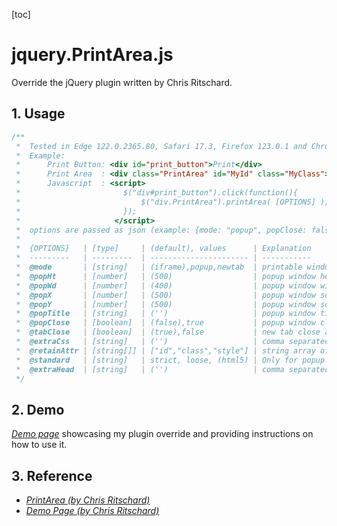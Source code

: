 [toc]
# jquery.PrintArea.js

Override the jQuery plugin written by Chris Ritschard.

## 1. Usage
``` js {.line-numbers}
/**
 *  Tested in Edge 122.0.2365.80, Safari 17.3, Firefox 123.0.1 and Chrome 122.0.6261.112
 *  Example:
 *      Print Button: <div id="print_button">Print</div>
 *      Print Area  : <div class="PrintArea" id="MyId" class="MyClass"> ... html ... </div>
 *      Javascript  : <script>
 *                       $("div#print_button").click(function(){
 *                           $("div.PrintArea").printArea( [OPTIONS] );
 *                       });
 *                     </script>
 *  options are passed as json (example: {mode: "popup", popClose: false})
 *
 *  {OPTIONS}   | [type]     | (default), values      | Explanation
 *  ---------   | ---------  | ---------------------- | -----------
 *  @mode       | [string]   | (iframe),popup,newtab  | printable window is either iframe or browser popup
 *  @popHt      | [number]   | (500)                  | popup window height
 *  @popWd      | [number]   | (400)                  | popup window width
 *  @popX       | [number]   | (500)                  | popup window screen X position
 *  @popY       | [number]   | (500)                  | popup window screen Y position
 *  @popTitle   | [string]   | ('')                   | popup window title element
 *  @popClose   | [boolean]  | (false),true           | popup window close after printing
 *  @tabClose   | [boolean]  | (true),false           | new tab close after printing
 *  @extraCss   | [string]   | ('')                   | comma separated list of extra css to include
 *  @retainAttr | [string[]] | ["id","class","style"] | string array of attributes to retain for the containment area. (ie: id, style, class)
 *  @standard   | [string]   | strict, loose, (html5) | Only for popup. For html 4.01, strict or loose document standard, or html 5 standard
 *  @extraHead  | [string]   | ('')                   | comma separated list of extra elements to be appended to the head tag
 */
```
## 2. Demo
*[Demo page](https://sunnyshao-print.netlify.app/index.html)* showcasing my plugin override and providing instructions on how to use it.

## 3. Reference
- *[PrintArea (by Chris Ritschard)](https://plugins.jquery.com/PrintArea)*
- *[Demo Page (by Chris Ritschard)](https://www.jqueryscript.net/demo/Print-Specified-Area-Of-A-Page-PrintArea/demo/)*